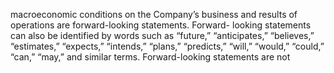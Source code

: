 macroeconomic  conditions  on  the  Company’s  business  and  results  of  operations  are  forward-looking  statements.  Forward-
looking  statements  can  also  be  identified  by  words  such  as  “future,”  “anticipates,”  “believes,”  “estimates,”  “expects,”
“intends,”  “plans,”  “predicts,”  “will,”  “would,”  “could,”  “can,”  “may,”  and  similar  terms.  Forward-looking  statements  are  not